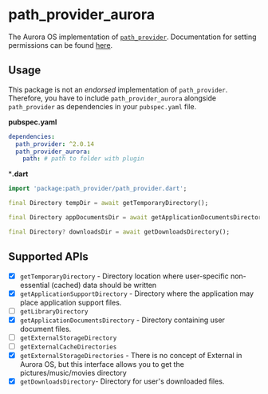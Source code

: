 # path_provider_aurora

The Aurora OS implementation of [`path_provider`](https://pub.dev/packages/path_provider).
Documentation for setting permissions can be found [here](https://developer.auroraos.ru/doc/software_development/reference/user_data).

## Usage

This package is not an _endorsed_ implementation of `path_provider`. 
Therefore, you have to include `path_provider_aurora` alongside `path_provider` as dependencies in your `pubspec.yaml` file.

**pubspec.yaml**

```yaml
dependencies:
  path_provider: ^2.0.14
  path_provider_aurora:
    path: # path to folder with plugin
```

***.dart**

```dart
import 'package:path_provider/path_provider.dart';

final Directory tempDir = await getTemporaryDirectory();

final Directory appDocumentsDir = await getApplicationDocumentsDirectory();

final Directory? downloadsDir = await getDownloadsDirectory();
```

## Supported APIs

- [x] `getTemporaryDirectory` - Directory location where user-specific non-essential (cached) data should be written
- [x] `getApplicationSupportDirectory` - Directory where the application may place application support files.
- [ ] `getLibraryDirectory`
- [x] `getApplicationDocumentsDirectory` - Directory containing user document files.
- [ ] `getExternalStorageDirectory`
- [ ] `getExternalCacheDirectories`
- [x] `getExternalStorageDirectories` - There is no concept of External in Aurora OS, but this interface allows you to get the pictures/music/movies directory
- [x] `getDownloadsDirectory`- Directory for user's downloaded files.
